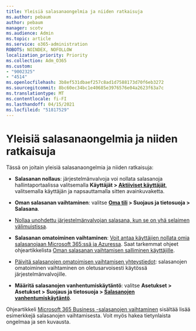 ```yaml
---
title: Yleisiä salasanaongelmia ja niiden ratkaisuja
ms.author: pebaum
author: pebaum
manager: scotv
ms.audience: Admin
ms.topic: article
ms.service: o365-administration
ROBOTS: NOINDEX, NOFOLLOW
localization_priority: Priority
ms.collection: Adm_O365
ms.custom:
- "9002325"
- "4514"
ms.openlocfilehash: 3b8ef531dbaef257c8ad1d7588173d70f6eb3272
ms.sourcegitcommit: 8bc60ec34bc1e40685e3976576e04a2623f63a7c
ms.translationtype: MT
ms.contentlocale: fi-FI
ms.lasthandoff: 04/15/2021
ms.locfileid: "51817529"
---
```

# <a name="common-password-issues-and-resolutions"></a>Yleisiä salasanaongelmia ja niiden ratkaisuja

Tässä on joitain yleisiä salasanaongelmia ja niiden ratkaisuja:

- **Salasanan nollaus**: järjestelmänvalvoja voi nollata salasanoja hallintaportaalissa valitsemalla **Käyttäjät > [Aktiiviset käyttäjät](https://portal.office.com/adminportal/home#/users)**, valitsemalla käyttäjän ja napsauttamalla sitten avainkuvaketta.

- **Oman salasanan vaihtaminen**: valitse **[Oma tili](https://portal.office.com/account/#home) > Suojaus ja tietosuoja > Salasana**.

- [Nollaa unohdettu järjestelmänvalvojan salasana, kun se on yhä selaimen välimuistissa](https://docs.microsoft.com/microsoft-365/admin/add-users/reset-passwords?view=o365-worldwide#reset-my-admin-password).

- **Salasanan omatoiminen vaihtaminen**: [Voit antaa käyttäjien nollata omia salasanojaan Microsoft 365:ssä ja Azuressa](https://portal.office.com/adminportal/home#/SettingsMultiPivot/:/Settings/L1/SelfServiceReset). Saat tarkemmat ohjeet ohjeartikkelista [Oman salasanan vaihtamisen salliminen käyttäjille](https://docs.microsoft.com/microsoft-365/admin/add-users/let-users-reset-passwords).

- [Päivitä salasanojen omatoimisen vaihtamisen yhteystiedot](https://go.microsoft.com/fwlink/?linkid=849451): salasanojen omatoiminen vaihtaminen on oletusarvoisesti käytössä järjestelmänvalvojille. 

- **Määritä salasanojen vanhentumiskäytäntö**: valitse **Asetukset > Asetukset > Suojaus ja tietosuoja > [Salasanojen vanhentumiskäytäntö](https://admin.microsoft.com/AdminPortal/Home#/SettingsMultiPivot/:/Settings/L1/PasswordPolicy)**.

Ohjeartikkeli [Microsoft 365 Business -salasanojen vaihtaminen](https://docs.microsoft.com/microsoft-365/admin/add-users/reset-passwords) sisältää lisää esimerkkejä salasanojen vaihtamisesta. Voit myös hakea tietynlaista ongelmaa ja sen kuvausta.
